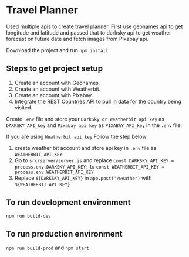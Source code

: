 # Travel Planner

Used multiple apis to create travel planner. First use geonames api to get longitude and latitude and passed that to darksky api to get weather forecast on future date and fetch images from Pixabay api.

Download the project and run 
`npm install`

## Steps to get project setup

1. Create an account with Geonames.
2. Create an account with Weatherbit.
3. Create an account with Pixabay.
4. Integrate the REST Countries API to pull in data for the country being visited.

Create `.env` file and store your `DarkSky or Weatherbit api key` as `DARKSKY_API_key` and `Pixabay api key` as `PIXABAY_API_key` in the `.env` file. 

If you are using `Weatherbit api key` Follow the step below
1. create weather bit account and store api key in `.env` file as `WEATHERBIT_API_KEY`  
2. Go to `src/server/server.js` and replace `const DARKSKY_API_KEY = process.env.DARKSKY_API_KEY;` to `const WEATHERBIT_API_KEY = process.env.WEATHERBIT_API_KEY`
3. Replace `${DARKSKY_API_KEY}` in `app.post('/weather)` with `${WEATHERBIT_API_KEY}`


## To run development environment
`npm run build-dev`

## To run production environment
`npm run build-prod` and `npm start`



